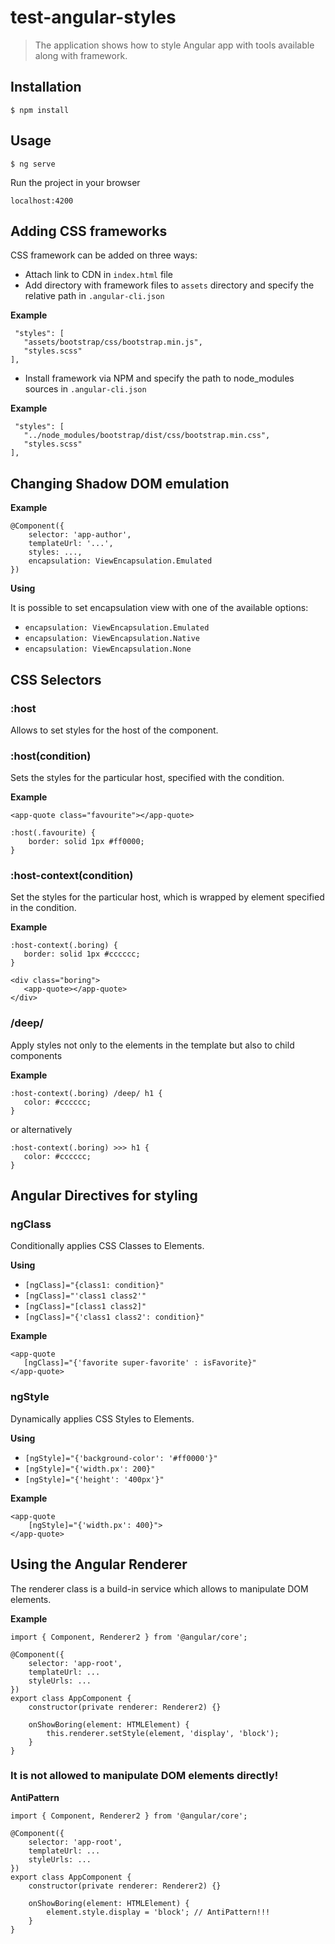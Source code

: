 # test-angular-styles

> The application shows how to style Angular app with tools available along with framework.

## Installation

```
$ npm install
```

## Usage

```
$ ng serve
```

Run the project in your browser

```
localhost:4200
```

## Adding CSS frameworks

CSS framework can be added on three ways:
* Attach link to CDN in `index.html` file
* Add directory with framework files to `assets` directory and specify the relative path in `.angular-cli.json`

**Example**

```
 "styles": [
   "assets/bootstrap/css/bootstrap.min.js",
   "styles.scss"
],
```

* Install framework via NPM and specify the path to node_modules sources in `.angular-cli.json`

**Example**

```
 "styles": [
   "../node_modules/bootstrap/dist/css/bootstrap.min.css",
   "styles.scss"
],
```

## Changing Shadow DOM emulation

**Example**

```
@Component({
    selector: 'app-author',
    templateUrl: '...',
    styles: ...,
    encapsulation: ViewEncapsulation.Emulated
})
```

**Using**

It is possible to set encapsulation view with one of the available options:
* `encapsulation: ViewEncapsulation.Emulated`
* `encapsulation: ViewEncapsulation.Native`
* `encapsulation: ViewEncapsulation.None`

## CSS Selectors

### :host

Allows to set styles for the host of the component.

### :host(condition)

Sets the styles for the particular host, specified with the condition.

**Example**

```
<app-quote class="favourite"></app-quote>
```

```
:host(.favourite) {
    border: solid 1px #ff0000;
}
```

### :host-context(condition)

Set the styles for the particular host, which is wrapped by element specified in the condition.

**Example**

```
:host-context(.boring) {
   border: solid 1px #cccccc;
}
```

```
<div class="boring">
   <app-quote></app-quote>
</div>
```

### /deep/

Apply styles not only to the elements in the template but also to child components

**Example**

```
:host-context(.boring) /deep/ h1 {
   color: #cccccc;
}
```

or alternatively

```
:host-context(.boring) >>> h1 {
   color: #cccccc;
}
```

## Angular Directives for styling

### ngClass

Conditionally applies CSS Classes to Elements.

**Using**

* `[ngClass]="{class1: condition}"`
* `[ngClass]="'class1 class2'"`
* `[ngClass]="[class1 class2]"`
* `[ngClass]="{'class1 class2': condition}"`

**Example**

```
<app-quote
   [ngClass]="{'favorite super-favorite' : isFavorite}"
</app-quote>
```

### ngStyle

Dynamically applies CSS Styles to Elements.

**Using**

* `[ngStyle]="{'background-color': '#ff0000'}"`
* `[ngStyle]="{'width.px': 200}"`
* `[ngStyle]="{'height': '400px'}"`

**Example**

```
<app-quote
    [ngStyle]="{'width.px': 400}">
</app-quote>
```

## Using the Angular Renderer

The renderer class is a build-in service which allows to manipulate DOM elements.

**Example**

```
import { Component, Renderer2 } from '@angular/core';

@Component({
    selector: 'app-root',
    templateUrl: ...
    styleUrls: ...
})
export class AppComponent {
    constructor(private renderer: Renderer2) {}

    onShowBoring(element: HTMLElement) {
        this.renderer.setStyle(element, 'display', 'block');
    }
}
```

### It is not allowed to manipulate DOM elements directly!

**AntiPattern**

```
import { Component, Renderer2 } from '@angular/core';

@Component({
    selector: 'app-root',
    templateUrl: ...
    styleUrls: ...
})
export class AppComponent {
    constructor(private renderer: Renderer2) {}

    onShowBoring(element: HTMLElement) {
        element.style.display = 'block'; // AntiPattern!!!
    }
}
```
